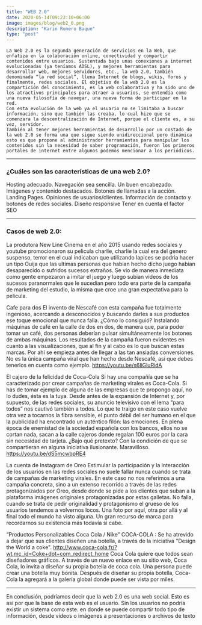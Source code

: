 ```yaml
---
title: "WEB 2.0"
date: 2020-05-14T09:23:10+06:00
image: images/blog/web2_0.png
description: "Karin Romero Baque"
type: "post"
---
```



~~~~~~~~~~~~~~~~~~~~~~~~~~~~~~~~~~~~~~~~~~~~~~~~~~~~~~~~~~~~~~
La Web 2.0 es la segunda generación de servicios en la Web, que enfatiza en la colaboración online, conectividad y compartir contenidos entre usuarios. Sustentada bajo unas conexiones a internet evolucionadas (ya teníamos ADSL), y mejores herramientas para desarrollar web, mejores servidores, etc., la web 2.0, también denominada “la red social”, llena Internet de blogs, wikis, foros y finalmente, redes sociales. El objetivo de la web 2.0 es la compartición del conocimiento, es la web colaborativa y ha sido uno de los atractivos principales para atraer a usuarios, se entendía como una nueva filosofía de navegar, una nueva forma de participar en la red.
Con esta evolución de la web ya el usuario no se limitaba a buscar información, sino que también las creaba, lo cual hizo que se comenzara la descentralización de Internet, porque el cliente es, a su vez, servidor.
También al tener mejores herramientas de desarrollo por un costado de la web 2.0 se forma una que sigue siendo unidireccional pero dinámica esto es que propone al administrador herramientas para manipular los contenidos sin la necesidad de saber programación, fueron los primeros portales de internet entre algunos podemos mencionar a los periódicos.

~~~~~~~~~~~~~~~~~~~~~~~~~~~~~~~~~~~~~~~~~~~~~~~~~~~~~~~~~~~~~~
---
### ¿Cuáles son las características de una web 2.0? 
Hosting adecuado. 
Navegación sea sencilla. 
Un buen encabezado. 
Imágenes y contenido destacados. 
Botones de llamadas a la acción. 
Landing Pages. Opiniones de usuarios/clientes. 
Información de contacto y botones de redes sociales. 
Diseño responsive Tener en cuenta el factor SEO

---
### Casos de web 2.0:
La produtora New Line Cinema en el año 2015 usando redes sociales y youtube promocionaron su pelicula charlie, charlie la cual era  del genero suspenso, terror en el cual indicaban que utilizando lapices se podria hacer un tipo Ouija que las ultimas personas que habian hecho dicho juego habian desaparecido o sufridos sucesos extraños. Se vio de manera inmediata como gente empezaron a imitar el juego y luego subian videos de los sucesos paranormales que le sucedian pero todo era parte de la campaña de marketing del estudio, la misma que croe una gran expectativa para la pelicula.

Cafe para dos 
El invento de Nescafé con esta campaña fue totalmente ingenioso, acercando a desconocidos y buscando darles a sus productos ese toque emocional que nunca falla. ¿Cómo lo consiguió? Instalando máquinas de café en la calle de dos en dos, de manera que, para poder tomar un café, dos personas deberían pulsar simultáneamente los botones de ambas máquinas. Los resultados de la campaña fueron evidentes en cuanto a las visualizaciones, que al fin y al cabo es lo que buscan estas marcas. Por ahí se empieza antes de llegar a las tan ansiadas conversiones. No es la única campaña viral que han hecho desde Nescafé, así que debes tenerlos en cuenta como ejemplo.
https://youtu.be/s6liGluRidA

El cajero de la felicidad de Coca-Cola
Si hay una compañía que se ha caracterizado por crear campañas de marketing virales es Coca-Cola. Si has de tomar ejemplo de alguna de las empresas que te propongo aquí, no lo dudes, ésta es la tuya. Desde antes de la expansión de Internet y, por supuesto, de las redes sociales, su anuncio televisivo con el lema “para todos” nos cautivó también a todos. Lo que te traigo en este caso vuelve otra vez a tocarnos la fibra sensible, el punto débil del ser humano en el que la publicidad ha encontrado un auténtico filón: las emociones. En plena época de enemistad de la sociedad española con los bancos, ellos no se cortan nada, sacan a la calle cajeros donde regalan 100 euros por la cara sin necesidad de tarjeta. ¿Bajo qué pretexto? Con la condición de que se compartieran en alguna iniciativa ilusionante. Maravilloso.
https://youtu.be/dS5mcwbpRE4

La cuenta de Instagram de Oreo
Estimular la participación y la interacción de los usuarios en las redes sociales no suele fallar nunca cuando se trata de campañas de marketing virales. En este caso no nos referimos a una campaña concreta, sino a un extenso recorrido a través de las redes protagonizados por Oreo, desde donde se pide a los clientes que suban a la plataforma imágenes originales protagonizadas por estas galletas. No falla, cuando se trata de pedir originalidad y protagonismo el grueso de los usuarios tendemos a volvernos locos. Una foto por aquí, otra por allá y al final todo el mundo ha visto alguna. Un gran recurso de marca para recordarnos su existencia más todavía si cabe.

“Productos Personalizables Coca Cola / Nike”
COCA-COLA : Se ha atrevido a dejar que sus clientes diseñen una botella, a través de la iniciativa "Design the World a coke".
http://www.coca-cola.fr/?wt.mc_id=Coke+dot+com_redirect_home
Coca Cola quiere que todos sean diseñadores gráficos. A través de un nuevo enlace en su sitio web, Coca Cola, lo invita a diseñar su propia botella de coca cola. Una persona puede crear una botella muy bonita. Después de diseñar su propia botella, Coca-Cola la agregará a la galería global donde puede ser vista por miles. 

---
En conclusión, podríamos decir que la web 2.0 es una web social. Esto es así por que la base de esta web es el usuario. Sin los usuarios no podría existir un sistema como este. en donde se puede compartir todo tipo de información, desde vídeos o imágenes a presentaciones o archivos de texto